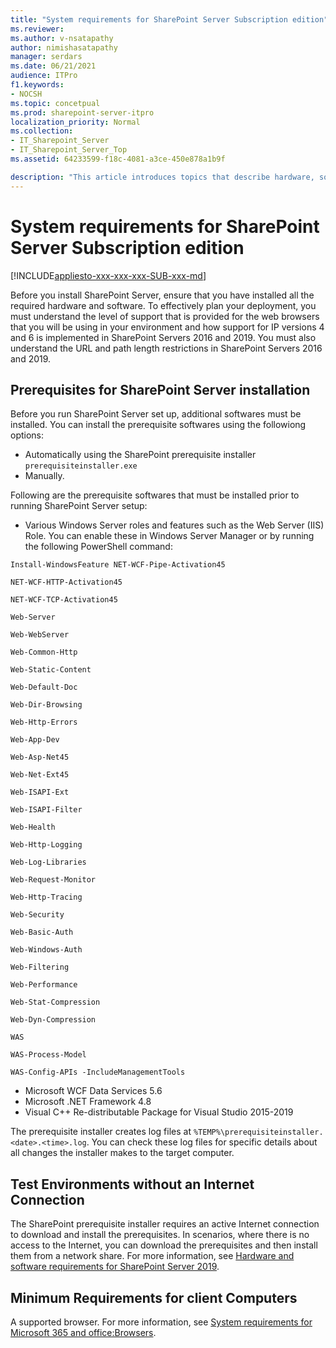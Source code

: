 ```yaml
---
title: "System requirements for SharePoint Server Subscription edition"
ms.reviewer: 
ms.author: v-nsatapathy
author: nimishasatapathy
manager: serdars
ms.date: 06/21/2021
audience: ITPro
f1.keywords:
- NOCSH
ms.topic: concetpual
ms.prod: sharepoint-server-itpro
localization_priority: Normal
ms.collection:
- IT_Sharepoint_Server
- IT_Sharepoint_Server_Top
ms.assetid: 64233599-f18c-4081-a3ce-450e878a1b9f

description: "This article introduces topics that describe hardware, software, and other requirements for SharePoint Server."
---
```


# System requirements for SharePoint Server Subscription edition

[!INCLUDE[appliesto-xxx-xxx-xxx-SUB-xxx-md](../includes/appliesto-xxx-xxx-xxx-SUB-xxx-md.md)]

  
Before you install SharePoint Server, ensure that you have installed all the required hardware and software. To effectively plan your deployment, you must understand the level of support that is provided for the web browsers that you will be using in your environment and how support for IP versions 4 and 6 is implemented in SharePoint Servers 2016 and 2019. You must also understand the URL and path length restrictions in SharePoint Servers 2016 and 2019.
  
## Prerequisites for SharePoint Server installation

Before you run SharePoint Server set up, additional softwares must be installed. You can install the prerequisite softwares using the followiong options:
- Automatically using the SharePoint prerequisite installer `prerequisiteinstaller.exe`
- Manually.

Following are the prerequisite softwares that must be installed prior to running SharePoint Server setup:
- Various Windows Server roles and features such as the Web Server (IIS) Role. 
You can enable these in Windows Server Manager or by running the following PowerShell command:

 ```
Install-WindowsFeature NET-WCF-Pipe-Activation45

NET-WCF-HTTP-Activation45

NET-WCF-TCP-Activation45

Web-Server

Web-WebServer

Web-Common-Http

Web-Static-Content

Web-Default-Doc

Web-Dir-Browsing

Web-Http-Errors

Web-App-Dev

Web-Asp-Net45

Web-Net-Ext45

Web-ISAPI-Ext

Web-ISAPI-Filter

Web-Health

Web-Http-Logging

Web-Log-Libraries

Web-Request-Monitor

Web-Http-Tracing

Web-Security

Web-Basic-Auth

Web-Windows-Auth

Web-Filtering

Web-Performance

Web-Stat-Compression

Web-Dyn-Compression

WAS

WAS-Process-Model

WAS-Config-APIs -IncludeManagementTools
   ```
- Microsoft WCF Data Services 5.6
- Microsoft .NET Framework 4.8
- Visual C++ Re-distributable Package for Visual Studio 2015-2019

The prerequisite installer creates log files at `%TEMP%\prerequisiteinstaller.<date>.<time>.log`. You can check these log files for specific details about all changes the installer makes to the target computer.

## Test Environments without an Internet Connection

The SharePoint prerequisite installer requires an active Internet connection to download and install the prerequisites. In scenarios, where there is no access to the Internet, you can download the prerequisites and then install them from a network share. For more information, see [Hardware and software requirements for SharePoint Server 2019](hardware-and-software-requirements-2019.md).

## Minimum Requirements for client Computers

A supported browser. For more information, see [System requirements for Microsoft 365 and office:Browsers](https://www.microsoft.com/microsoft-365/microsoft-365-and-office-resources?rtc=1#coreui-heading-uyetipy).



